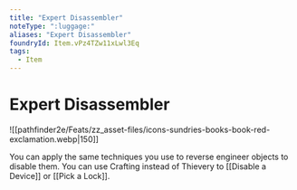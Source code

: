 ```yaml
---
title: "Expert Disassembler"
noteType: ":luggage:"
aliases: "Expert Disassembler"
foundryId: Item.vPz4TZw11xLwl3Eq
tags:
  - Item
---
```


# Expert Disassembler
![[pathfinder2e/Feats/zz_asset-files/icons-sundries-books-book-red-exclamation.webp|150]]

You can apply the same techniques you use to reverse engineer objects to disable them. You can use Crafting instead of Thievery to [[Disable a Device]] or [[Pick a Lock]].
